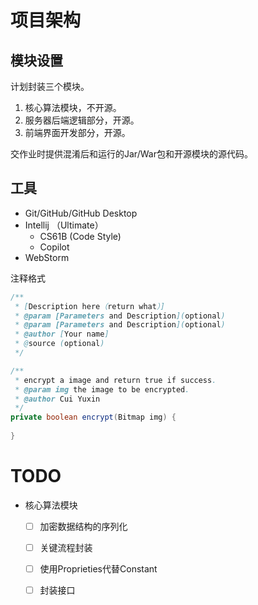 # 项目架构

## 模块设置

计划封装三个模块。

1. 核心算法模块，不开源。
2. 服务器后端逻辑部分，开源。
3. 前端界面开发部分，开源。

交作业时提供混淆后和运行的Jar/War包和开源模块的源代码。

## 工具

- Git/GitHub/GitHub Desktop
- Intellij （Ultimate）
  - CS61B (Code Style)
  - Copilot
- WebStorm

注释格式

```java
/** 
 * [Description here（return what）]
 * @param [Parameters and Description](optional)
 * @param [Parameters and Description](optional)
 * @author [Your name]
 * @source (optional)
 */

/**
 * encrypt a image and return true if success.
 * @param img the image to be encrypted.
 * @author Cui Yuxin
 */
private boolean encrypt(Bitmap img) {
        
}
```

# TODO

- 核心算法模块

  - [ ] 加密数据结构的序列化

  - [ ] 关键流程封装

  - [ ] 使用Proprieties代替Constant
  - [ ] 封装接口